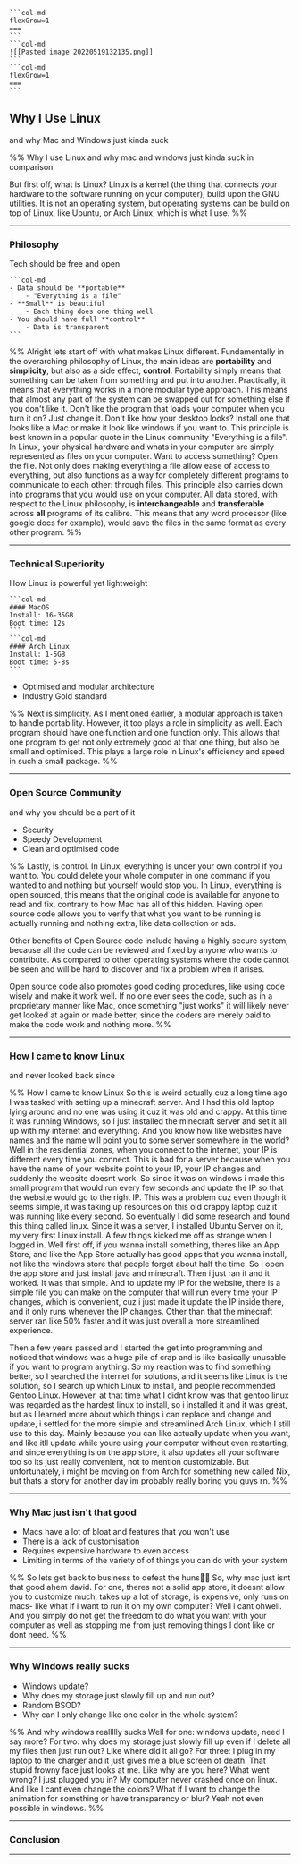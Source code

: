 ````col
```col-md
flexGrow=1
===
```
```col-md
![[Pasted image 20220519132135.png]]
```
```col-md
flexGrow=1
===
```
````
## **Why I Use Linux**
and why Mac and Windows just kinda suck

%%
Why I use Linux and why mac and windows just kinda suck in comparison

But first off, what is Linux? Linux is a kernel (the thing that connects your hardware to the software running on your computer), build upon the GNU utilities. It is not an operating system, but operating systems can be build on top of Linux, like Ubuntu, or Arch Linux, which is what I use.
%%

---
### **Philosophy**
Tech should be free and open

````col
```col-md
- Data should be **portable**
	- "Everything is a file"
- **Small** is beautiful
	- Each thing does one thing well
- You should have full **control**
	- Data is transparent
```
````

%%
Alright lets start off with what makes Linux different.
Fundamentally in the overarching philosophy of Linux, the main ideas are **portability** and **simplicity**, but also as a side effect, **control**.
Portability simply means that something can be taken from something and put into another. Practically, it means that everything works in a more modular type approach.
This means that almost any part of the system can be swapped out for something else if you don't like it. Don't like the program that loads your computer when you turn it on? Just change it. Don't like how your desktop looks? Install one that looks like a Mac or make it look like windows if you want to. 
This principle is best known in a popular quote in the Linux community "Everything is a file". In Linux, your physical hardware and whats in your computer are simply represented as files on your computer. Want to access something? Open the file. Not only does making everything a file allow ease of access to everything, but also functions as a way for completely different programs to communicate to each other: through files.
This principle also carries down into programs that you would use on your computer. All data stored, with respect to the Linux philosophy, is **interchangeable** and **transferable** across **all** programs of its calibre. This means that any word processor (like google docs for example), would save the files in the same format as every other program.
%%

---
### **Technical Superiority**
How Linux is powerful yet lightweight

````col
```col-md
#### MacOS
Install: 16-35GB
Boot time: 12s
```
```col-md
#### Arch Linux
Install: 1-5GB
Boot time: 5-8s
```
````

- Optimised and modular architecture
- Industry Gold standard

%%
Next is simplicity. As I mentioned earlier, a modular approach is taken to handle portability. However, it too plays a role in simplicity as well. Each program should have one function and one function only. This allows that one program to get not only extremely good at that one thing, but also be small and optimised. This plays a large role in Linux's efficiency and speed in such a small package.
%%

---
### **Open Source Community**
and why you should be a part of it

- Security
- Speedy Development
- Clean and optimised code

%%
Lastly, is control. In Linux, everything is under your own control if you want to. You could delete your whole computer in one command if you wanted to and nothing but yourself would stop you. In Linux, everything is open sourced, this means that the original code is available for anyone to read and fix, contrary to how Mac has all of this hidden. Having open source code allows you to verify that what you want to be running is actually running and nothing extra, like data collection or ads.

Other benefits of Open Source code include having a highly secure system, because all the code can be reviewed and fixed by anyone who wants to contribute. As compared to other operating systems where the code cannot be seen and will be hard to discover and fix a problem when it arises.

Open source code also promotes good coding procedures, like using code wisely and make it work well. If no one ever sees the code, such as in a proprietary manner like Mac, once something "just works" it will likely never get looked at again or made better, since the coders are merely paid to make the code work and nothing more.
%%

---
### **How I came to know Linux**
and never looked back since

%%
How I came to know Linux
So this is weird actually cuz a long time ago I was tasked with setting up a minecraft server. And I had this old laptop lying around and no one was using it cuz it was old and crappy. At this time it was running Windows, so I just installed the minecraft server and set it all up with my internet and everything. And you know how like websites have names and the name will point you to some server somewhere in the world? Well in the residential zones, when you connect to the internet, your IP is different every time you connect. This is bad for a server because when you have the name of your website point to your IP, your IP changes and suddenly the website doesnt work. So since it was on windows i made this small program that would run every few seconds and update the IP so that the website would go to the right IP. This was a problem cuz even though it seems simple, it was taking up resources on this old crappy laptop cuz it was running like every second. So eventually I did some research and found this thing called linux. Since it was a server, I installed Ubuntu Server on it, my very first Linux install. A few things kicked me off as strange when I logged in. Well first off, if you wanna install something, theres like an App Store, and like the App Store actually has good apps that you wanna install, not like the windows store that people forget about half the time. So i open the app store and just install java and minecraft. Then i just ran it and it worked. It was that simple. And to update my IP for the website, there is a simple file you can make on the computer that will run every time your IP changes, which is convenient, cuz i just made it update the IP inside there, and it only runs whenever the IP changes. Other than that the minecraft server ran like 50% faster and it was just overall a more streamlined experience.

Then a few years passed and I started the get into programming and noticed that windows was a huge pile of crap and is like basically unusable if you want to program anything. So my reaction was to find something better, so I searched the internet for solutions, and it seems like Linux is the solution, so I search up which Linux to install, and people recommended Gentoo Linux. However, at that time what I didnt know was that gentoo linux was regarded as the hardest linux to install, so i installed it and it was great, but as I learned more about which things i can replace and change and update, i settled for the more simple and streamlined Arch Linux, which I still use to this day. Mainly because you can like actually update when you want, and like itll update while youre using your computer without even restarting, and since everything is on the app store, it also updates all your software too so its just really convenient, not to mention customizable. But unfortunately, i might be moving on from Arch for something new called Nix, but thats a story for another day im probably really boring you guys rn.
%%

---
### **Why Mac just isn't that good**

- Macs have a lot of bloat and features that you won't use
- There is a lack of customisation
- Requires expensive hardware to even access
- Limiting in terms of the variety of of things you can do with your system

%%
So lets get back to business to defeat the huns🎵🎵
So, why mac just isnt that good ahem david. For one, theres not a solid app store, it doesnt allow you to customize much, takes up a lot of storage, is expensive, only runs on macs- like what if i want to run it on my own computer? Well i cant ohwell. And you simply do not get the freedom to do what you want with your computer as well as stopping me from just removing things I dont like or dont need.
%%

---
### **Why Windows really sucks**

- Windows update?
- Why does my storage just slowly fill up and run out?
- Random BSOD?
- Why can I only change like one color in the whole system?

%%
And why windows reallllly sucks
Well for one: windows update, need I say more?
For two: why does my storage just slowly fill up even if I delete all my files then just run out? Like where did it all go?
For three: I plug in my laptop to the charger and it just gives me a blue screen of death. That stupid frowny face just looks at me. Like why are you here? What went wrong? I just plugged you in? My computer never crashed once on linux.
And like I cant even change the colors? What if I want to change the animation for something or have transparency or blur? Yeah not even possible in windows.
%%

---
### **Conclusion**

---